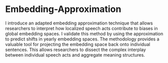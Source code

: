 # Embedding-Approximation

I introduce an adapted embedding approximation technique that allows researchers to interpret how localized speech acts contribute to biases in global embedding spaces. I validate this method by using the approximation to predict shifts in yearly embedding spaces. The methodology provides a valuable tool for projecting the embedding space back onto individual sentences. This allows researchers to dissect the complex interplay between individual speech acts and aggregate meaning structures.
